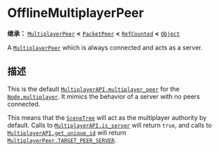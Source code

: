 <!-- ⚠ 请勿编辑本文件 ⚠ -->
<!-- 本文档使用脚本从 WeDot 引擎源码仓库生成。 -->
<!-- 生成脚本：https://github.com/WeDot-Engine/WeDot/tree/master/doc/tools/make_md.py； -->
<!-- 原文件：https://github.com/WeDot-Engine/WeDot/tree/master/doc/classes/OfflineMultiplayerPeer.xml。 -->

<div id="_class_offlinemultiplayerpeer"></div>

# OfflineMultiplayerPeer

**继承：** [`MultiplayerPeer`](class_multiplayerpeer.md) **<** [`PacketPeer`](class_packetpeer.md) **<** [`RefCounted`](class_refcounted.md) **<** [`Object`](class_object.md)

A [`MultiplayerPeer`](class_multiplayerpeer.md) which is always connected and acts as a server.

## 描述

This is the default [`MultiplayerAPI.multiplayer_peer`](class_multiplayerapi.md#class_multiplayerapi_property_multiplayer_peer) for the [`Node.multiplayer`](class_node.md#class_node_property_multiplayer). It mimics the behavior of a server with no peers connected.

This means that the [`SceneTree`](class_scenetree.md) will act as the multiplayer authority by default. Calls to [`MultiplayerAPI.is_server`](class_multiplayerapi.md#class_multiplayerapi_method_is_server) will return `true`, and calls to [`MultiplayerAPI.get_unique_id`](class_multiplayerapi.md#class_multiplayerapi_method_get_unique_id) will return [`MultiplayerPeer.TARGET_PEER_SERVER`](class_multiplayerpeer.md#class_multiplayerpeer_constant_target_peer_server).

[^virtual]: 本方法通常需要用户覆盖才能生效。
[^const]: 本方法无副作用，不会修改该实例的任何成员变量。
[^vararg]: 本方法除了能接受在此处描述的参数外，还能够继续接受任意数量的参数。
[^constructor]: 本方法用于构造某个类型。
[^static]: 调用本方法无需实例，可直接使用类名进行调用。
[^operator]: 本方法描述的是使用本类型作为左操作数的有效运算符。
[^bitfield]: 这个值是由下列位标志构成位掩码的整数。
[^void]: 无返回值。

